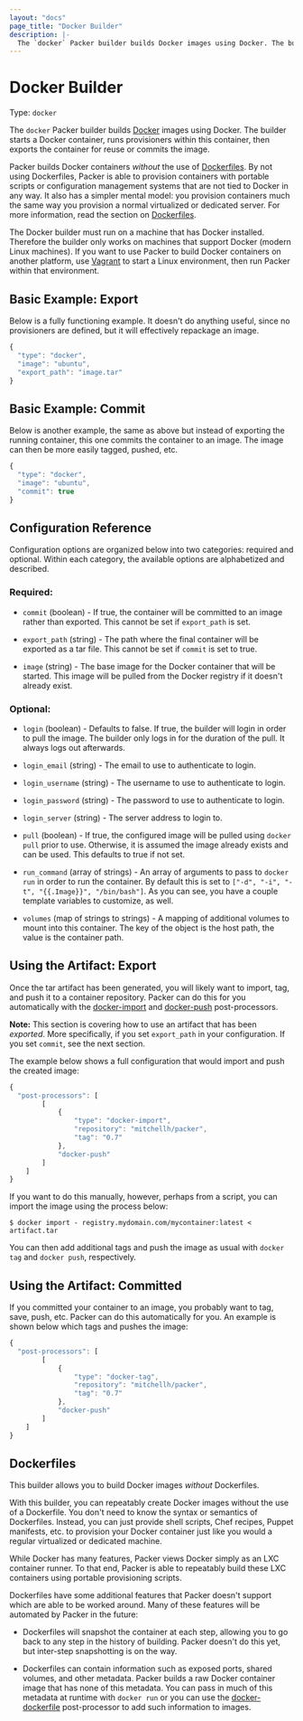 ```yaml
---
layout: "docs"
page_title: "Docker Builder"
description: |-
  The `docker` Packer builder builds Docker images using Docker. The builder starts a Docker container, runs provisioners within this container, then exports the container for reuse or commits the image.
---
```


# Docker Builder

Type: `docker`

The `docker` Packer builder builds [Docker](http://www.docker.io) images using
Docker. The builder starts a Docker container, runs provisioners within
this container, then exports the container for reuse or commits the image.

Packer builds Docker containers _without_ the use of
[Dockerfiles](https://docs.docker.com/reference/builder/).
By not using Dockerfiles, Packer is able to provision
containers with portable scripts or configuration management systems
that are not tied to Docker in any way. It also has a simpler mental model:
you provision containers much the same way you provision a normal virtualized
or dedicated server. For more information, read the section on
[Dockerfiles](#toc_8).

The Docker builder must run on a machine that has Docker installed. Therefore
the builder only works on machines that support Docker (modern Linux machines).
If you want to use Packer to build Docker containers on another platform,
use [Vagrant](http://www.vagrantup.com) to start a Linux environment, then
run Packer within that environment.

## Basic Example: Export

Below is a fully functioning example. It doesn't do anything useful, since
no provisioners are defined, but it will effectively repackage an image.

```javascript
{
  "type": "docker",
  "image": "ubuntu",
  "export_path": "image.tar"
}
```

## Basic Example: Commit

Below is another example, the same as above but instead of exporting the
running container, this one commits the container to an image. The image
can then be more easily tagged, pushed, etc.

```javascript
{
  "type": "docker",
  "image": "ubuntu",
  "commit": true
}
```


## Configuration Reference

Configuration options are organized below into two categories: required and
optional. Within each category, the available options are alphabetized and
described.

### Required:

* `commit` (boolean) - If true, the container will be committed to an
  image rather than exported. This cannot be set if `export_path` is set.

* `export_path` (string) - The path where the final container will be exported
  as a tar file. This cannot be set if `commit` is set to true.

* `image` (string) - The base image for the Docker container that will
  be started. This image will be pulled from the Docker registry if it
  doesn't already exist.

### Optional:

* `login` (boolean) - Defaults to false. If true, the builder will
    login in order to pull the image. The builder only logs in for the
    duration of the pull. It always logs out afterwards.

* `login_email` (string) - The email to use to authenticate to login.

* `login_username` (string) - The username to use to authenticate to login.

* `login_password` (string) - The password to use to authenticate to login.

* `login_server` (string) - The server address to login to.

* `pull` (boolean) - If true, the configured image will be pulled using
  `docker pull` prior to use. Otherwise, it is assumed the image already
  exists and can be used. This defaults to true if not set.

* `run_command` (array of strings) - An array of arguments to pass to
  `docker run` in order to run the container. By default this is set to
  `["-d", "-i", "-t", "{{.Image}}", "/bin/bash"]`.
  As you can see, you have a couple template variables to customize, as well.

* `volumes` (map of strings to strings) - A mapping of additional volumes
   to mount into this container. The key of the object is the host path,
   the value is the container path.

## Using the Artifact: Export

Once the tar artifact has been generated, you will likely want to import, tag,
and push it to a container repository. Packer can do this for you automatically
with the [docker-import](/docs/post-processors/docker-import.html) and
[docker-push](/docs/post-processors/docker-push.html) post-processors.

**Note:** This section is covering how to use an artifact that has been
_exported_. More specifically, if you set `export_path` in your configuration.
If you set `commit`, see the next section.

The example below shows a full configuration that would import and push
the created image:

```javascript
{
  "post-processors": [
		[
			{
				"type": "docker-import",
				"repository": "mitchellh/packer",
				"tag": "0.7"
			},
			"docker-push"
		]
	]
}
```

If you want to do this manually, however, perhaps from a script, you can
import the image using the process below:

```text
$ docker import - registry.mydomain.com/mycontainer:latest < artifact.tar
```

You can then add additional tags and push the image as usual with `docker tag`
and `docker push`, respectively.

## Using the Artifact: Committed

If you committed your container to an image, you probably want to tag,
save, push, etc. Packer can do this automatically for you. An example is
shown below which tags and pushes the image:

```javascript
{
  "post-processors": [
		[
			{
				"type": "docker-tag",
				"repository": "mitchellh/packer",
				"tag": "0.7"
			},
			"docker-push"
		]
	]
}
```

## Dockerfiles

This builder allows you to build Docker images _without_ Dockerfiles.

With this builder, you can repeatably create Docker images without the use of
a Dockerfile. You don't need to know the syntax or semantics of Dockerfiles.
Instead, you can just provide shell scripts, Chef recipes, Puppet manifests,
etc. to provision your Docker container just like you would a regular
virtualized or dedicated machine.

While Docker has many features, Packer views Docker simply as an LXC
container runner. To that end, Packer is able to repeatably build these
LXC containers using portable provisioning scripts.

Dockerfiles have some additional features that Packer doesn't support
which are able to be worked around. Many of these features will be automated
by Packer in the future:

* Dockerfiles will snapshot the container at each step, allowing you to
  go back to any step in the history of building. Packer doesn't do this yet,
  but inter-step snapshotting is on the way.

* Dockerfiles can contain information such as exposed ports, shared
  volumes, and other metadata. Packer builds a raw Docker container image
  that has none of this metadata. You can pass in much of this metadata
  at runtime with `docker run` or you can use the
  [docker-dockerfile](/docs/post-processors/docker-dockerfile.html)
  post-processor to add such information to images.
